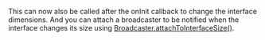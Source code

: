 This can now also be called after the onInit callback to change the interface dimensions. And you can attach a broadcaster to be notified when the interface changes its size using [Broadcaster.attachToInterfaceSize()](/scripting/scripting-api/broadcaster#attachtointerfacesize).